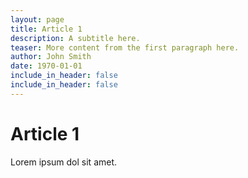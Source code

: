 ```yaml
---
layout: page
title: Article 1
description: A subtitle here.
teaser: More content from the first paragraph here.
author: John Smith
date: 1970-01-01
include_in_header: false
include_in_header: false
---
```


# Article 1

Lorem ipsum dol sit amet.
